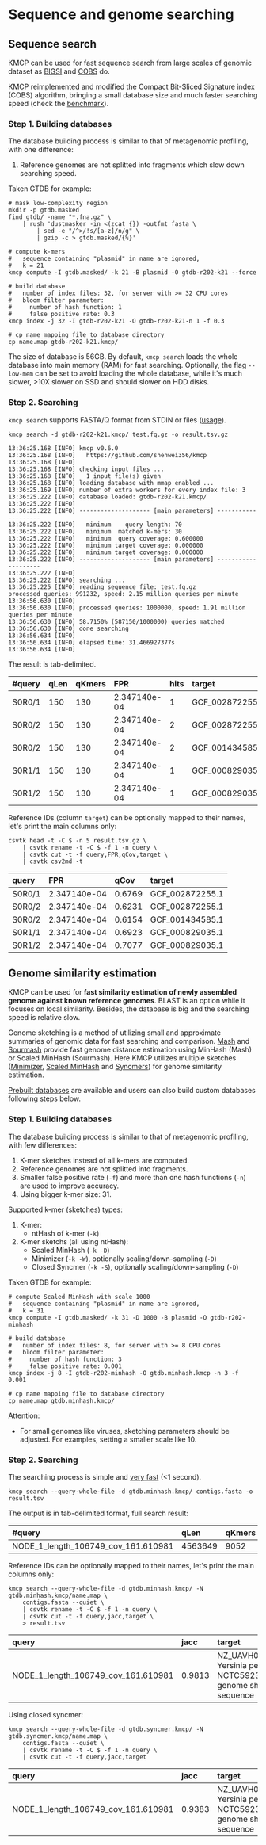 # Sequence and genome searching

## Sequence search

KMCP can be used for fast sequence search from large scales of genomic dataset
as [BIGSI](https://github.com/Phelimb/BIGSI) and [COBS](https://github.com/bingmann/cobs) do.

KMCP reimplemented and modified the Compact Bit-Sliced Signature index (COBS) algorithm,
bringing a small database size and much faster searching speed
 (check the [benchmark](/benchmark/searching)).


### Step 1. Building databases

The database building process is similar to that of metagenomic profiling,
with one difference:

1. Reference genomes are not splitted into fragments which slow down searching speed.

Taken GTDB for example:

    # mask low-complexity region
    mkdir -p gtdb.masked
    find gtdb/ -name "*.fna.gz" \
        | rush 'dustmasker -in <(zcat {}) -outfmt fasta \
            | sed -e "/^>/!s/[a-z]/n/g" \
            | gzip -c > gtdb.masked/{%}'

    # compute k-mers
    #   sequence containing "plasmid" in name are ignored,
    #   k = 21
    kmcp compute -I gtdb.masked/ -k 21 -B plasmid -O gtdb-r202-k21 --force

    # build database
    #   number of index files: 32, for server with >= 32 CPU cores
    #   bloom filter parameter:
    #     number of hash function: 1
    #     false positive rate: 0.3
    kmcp index -j 32 -I gtdb-r202-k21 -O gtdb-r202-k21-n 1 -f 0.3
    
    # cp name mapping file to database directory
    cp name.map gtdb-r202-k21.kmcp/

The size of database is 56GB. 
By default, `kmcp search` loads the whole database into main memory (RAM) for fast searching.
Optionally, the flag `--low-mem` can be set to avoid loading the whole database,
while it's much slower, >10X slower on SSD and should slower on HDD disks.

### Step 2. Searching

`kmcp search` supports FASTA/Q format from STDIN or files ([usage](/usage/#search)).

    kmcp search -d gtdb-r202-k21.kmcp/ test.fq.gz -o result.tsv.gz

    13:36:25.168 [INFO] kmcp v0.6.0
    13:36:25.168 [INFO]   https://github.com/shenwei356/kmcp
    13:36:25.168 [INFO] 
    13:36:25.168 [INFO] checking input files ...
    13:36:25.168 [INFO]   1 input file(s) given
    13:36:25.168 [INFO] loading database with mmap enabled ...
    13:36:25.169 [INFO] number of extra workers for every index file: 3
    13:36:25.222 [INFO] database loaded: gtdb-r202-k21.kmcp/
    13:36:25.222 [INFO] 
    13:36:25.222 [INFO] -------------------- [main parameters] --------------------
    13:36:25.222 [INFO]   minimum    query length: 70
    13:36:25.222 [INFO]   minimum  matched k-mers: 30
    13:36:25.222 [INFO]   minimum  query coverage: 0.600000
    13:36:25.222 [INFO]   minimum target coverage: 0.000000
    13:36:25.222 [INFO]   minimum target coverage: 0.000000
    13:36:25.222 [INFO] -------------------- [main parameters] --------------------
    13:36:25.222 [INFO] 
    13:36:25.222 [INFO] searching ...
    13:36:25.225 [INFO] reading sequence file: test.fq.gz
    processed queries: 991232, speed: 2.15 million queries per minute
    13:36:56.630 [INFO] 
    13:36:56.630 [INFO] processed queries: 1000000, speed: 1.91 million queries per minute
    13:36:56.630 [INFO] 58.7150% (587150/1000000) queries matched
    13:36:56.630 [INFO] done searching
    13:36:56.634 [INFO] 
    13:36:56.634 [INFO] elapsed time: 31.466927377s
    13:36:56.634 [INFO]

The result is tab-delimited.

|#query|qLen|qKmers|FPR         |hits|target         |fragIdx|frags|tLen   |kSize|mKmers|qCov  |tCov  |jacc  |queryIdx|
|:-----|:---|:-----|:-----------|:---|:--------------|:------|:----|:------|:----|:-----|:-----|:-----|:-----|:-------|
|S0R0/1|150 |130   |2.347140e-04|1   |GCF_002872255.1|0      |1    |2582291|21   |88    |0.6769|0.0000|0.0000|0       |
|S0R0/2|150 |130   |2.347140e-04|2   |GCF_002872255.1|0      |1    |2582291|21   |81    |0.6231|0.0000|0.0000|1       |
|S0R0/2|150 |130   |2.347140e-04|2   |GCF_001434585.1|0      |1    |2219511|21   |80    |0.6154|0.0000|0.0000|1       |
|S0R1/1|150 |130   |2.347140e-04|1   |GCF_000829035.1|0      |1    |2995875|21   |90    |0.6923|0.0000|0.0000|2       |
|S0R1/2|150 |130   |2.347140e-04|1   |GCF_000829035.1|0      |1    |2995875|21   |92    |0.7077|0.0000|0.0000|3       |

Reference IDs (column `target`) can be optionally mapped to their names, let's print the main columns only:

    csvtk head -t -C $ -n 5 result.tsv.gz \
        | csvtk rename -t -C $ -f 1 -n query \
        | csvtk cut -t -f query,FPR,qCov,target \
        | csvtk csv2md -t 

|query |FPR         |qCov  |target         |
|:-----|:-----------|:-----|:--------------|
|S0R0/1|2.347140e-04|0.6769|GCF_002872255.1|
|S0R0/2|2.347140e-04|0.6231|GCF_002872255.1|
|S0R0/2|2.347140e-04|0.6154|GCF_001434585.1|
|S0R1/1|2.347140e-04|0.6923|GCF_000829035.1|
|S0R1/2|2.347140e-04|0.7077|GCF_000829035.1|

## Genome similarity estimation

KMCP can be used for **fast similarity estimation of newly assembled genome against known reference genomes**.
BLAST is an option while it focuses on local similarity.
Besides, the database is big and the searching speed is relative slow.

Genome sketching is a method of utilizing small and approximate summaries of
genomic data for fast searching and comparison.
[Mash](https://github.com/marbl/Mash) and [Sourmash](https://github.com/sourmash-bio/sourmash)
provide fast genome distance estimation using MinHash (Mash) or Scaled MinHash (Sourmash).
Here KMCP utilizes multiple sketches 
([Minimizer](https://academic.oup.com/bioinformatics/article/20/18/3363/202143), 
[Scaled MinHash](https://f1000research.com/articles/8-1006) and
[Syncmers](https://peerj.com/articles/10805/)) for genome similarity estimation.

[Prebuilt databases](/kmcp/database) are available and users can also build custom databases following steps below.

### Step 1. Building databases

The database building process is similar to that of metagenomic profiling,
with few differences:

1. K-mer sketches instead of all k-mers are computed.
2. Reference genomes are not splitted into fragments.
3. Smaller false positive rate (`-f`) and more than one hash functions (`-n`) are used to improve accuracy.
4. Using bigger k-mer size: 31.

Supported k-mer (sketches) types:

1. K-mer:
    - ntHash of k-mer (`-k`)
2. K-mer sketchs (all using ntHash):
    - Scaled MinHash (`-k -D`)
    - Minimizer      (`-k -W`), optionally scaling/down-sampling (`-D`)
    - Closed Syncmer (`-k -S`), optionally scaling/down-sampling (`-D`)

Taken GTDB for example:
    
    # compute Scaled MinHash with scale 1000
    #   sequence containing "plasmid" in name are ignored,
    #   k = 31
    kmcp compute -I gtdb.masked/ -k 31 -D 1000 -B plasmid -O gtdb-r202-minhash

    # build database
    #   number of index files: 8, for server with >= 8 CPU cores
    #   bloom filter parameter:
    #     number of hash function: 3
    #     false positive rate: 0.001
    kmcp index -j 8 -I gtdb-r202-minhash -O gtdb.minhash.kmcp -n 3 -f 0.001
    
    # cp name mapping file to database directory
    cp name.map gtdb.minhash.kmcp/

Attention:

- For small genomes like viruses, sketching parameters should be adjusted. 
For examples, setting a smaller scale like 10.
    
### Step 2. Searching

The searching process is simple and [very fast](https://bioinf.shenwei.me/kmcp/benchmark) (<1 second).

    kmcp search --query-whole-file -d gtdb.minhash.kmcp/ contigs.fasta -o result.tsv

The output is in tab-delimited format, full search result:

|#query                             |qLen   |qKmers|FPR         |hits|target         |fragIdx|frags|tLen   |kSize|mKmers|qCov  |tCov  |jacc  |queryIdx|
|:----------------------------------|:------|:-----|:-----------|:---|:--------------|:------|:----|:------|:----|:-----|:-----|:-----|:-----|:-------|
|NODE_1_length_106749_cov_161.610981|4563649|9052  |0.000000e+00|1   |GCF_900460465.1|0      |1    |4777134|31   |8942  |0.9878|0.9933|0.9813|0       |

Reference IDs can be optionally mapped to their names, let's print the main columns only:

    kmcp search --query-whole-file -d gtdb.minhash.kmcp/ -N gtdb.minhash.kmcp/name.map \
        contigs.fasta --quiet \
        | csvtk rename -t -C $ -f 1 -n query \
        | csvtk cut -t -f query,jacc,target \
        > result.tsv
    
|query                              |jacc  |target                                                                          |
|:----------------------------------|:-----|:-------------------------------------------------------------------------------|
|NODE_1_length_106749_cov_161.610981|0.9813|NZ_UAVH01000012.1 Yersinia pestis strain NCTC5923, whole genome shotgun sequence|

Using closed syncmer:

    kmcp search --query-whole-file -d gtdb.syncmer.kmcp/ -N gtdb.syncmer.kmcp/name.map \
        contigs.fasta --quiet \
        | csvtk rename -t -C $ -f 1 -n query \
        | csvtk cut -t -f query,jacc,target
        
|query                              |jacc  |target                                                                          |
|:----------------------------------|:-----|:-------------------------------------------------------------------------------|
|NODE_1_length_106749_cov_161.610981|0.9383|NZ_UAVH01000012.1 Yersinia pestis strain NCTC5923, whole genome shotgun sequence|
